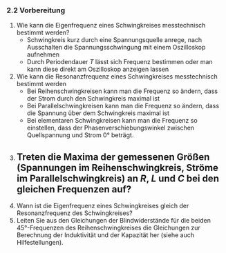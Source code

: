 ### 2.2 Vorbereitung
1) Wie kann die Eigenfrequenz eines Schwingkreises messtechnisch bestimmt werden?
	- Schwingkreis kurz durch eine Spannungsquelle anrege, nach Ausschalten die Spannungsschwingung mit einem Oszilloskop aufnehmen
	- Durch Periodendauer $T$ lässt sich Frequenz bestimmen oder man kann diese direkt am Oszilloskop anzeigen lassen
2) Wie kann die Resonanzfrequenz eines Schwingkreises messtechnisch bestimmt werden
	- Bei Reihenschwingkreisen kann man die Frequenz so ändern, dass der Strom durch den Schwingkreis maximal ist
	- Bei Parallelschwingkreisen kann man die Frequenz so ändern, dass die Spannung über dem Schwingkreis maximal ist
	- Bei elementaren Schwingkreisen kann man die Frequenz so einstellen, dass der Phasenverschiebungswinkel zwischen Quellspannung und Strom $0°$ beträgt.
3) Treten die Maxima der gemessenen Größen (Spannungen im Reihenschwingkreis, Ströme im Parallelschwingkreis) an $R$, $L$ und $C$ bei den gleichen Frequenzen auf?
	- 
4) Wann ist die Eigenfrequenz eines Schwingkreises gleich der Resonanzfrequenz des Schwingkreises?
5) Leiten Sie aus den Gleichungen der Blindwiderstände für die beiden $45$°-Frequenzen des Reihenschwingkreises die Gleichungen zur Berechnung der Induktivität und der Kapazität her (siehe auch Hilfestellungen).